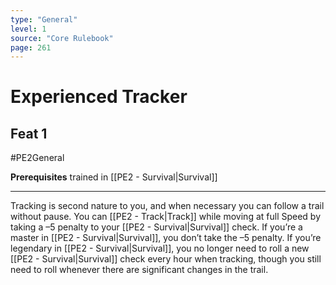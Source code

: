 ```yaml
---
type: "General"
level: 1
source: "Core Rulebook"
page: 261
---
```

# Experienced Tracker
## Feat 1
#PE2General

**Prerequisites** trained in [[PE2 - Survival|Survival]]

---
Tracking is second nature to you, and when necessary you can follow a trail without pause. You can [[PE2 - Track|Track]] while moving at full Speed by taking a –5 penalty to your [[PE2 - Survival|Survival]] check. If you’re a master in [[PE2 - Survival|Survival]], you don’t take the –5 penalty. If you’re legendary in [[PE2 - Survival|Survival]], you no longer need to roll a new [[PE2 - Survival|Survival]] check every hour when tracking, though you still need to roll whenever there are significant changes in the trail.
